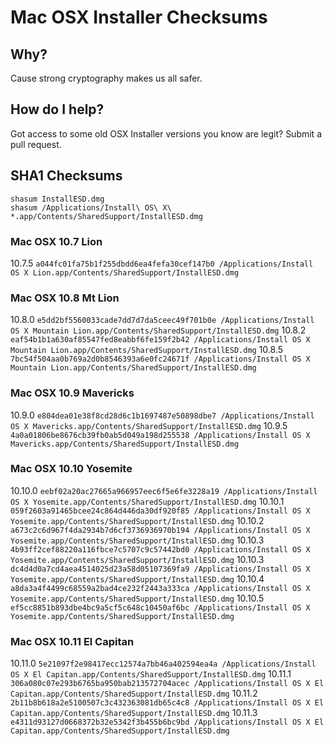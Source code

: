 # Mac OSX Installer Checksums

## Why?

Cause strong cryptography makes us all safer.

## How do I help?

Got access to some old OSX Installer versions you know are legit? Submit a pull request.

## SHA1 Checksums

````
shasum InstallESD.dmg
shasum /Applications/Install\ OS\ X\ *.app/Contents/SharedSupport/InstallESD.dmg
````

### Mac OSX 10.7 Lion

10.7.5 `a044fc01fa75b1f255dbdd6ea4fefa30cef147b0 /Applications/Install OS X Lion.app/Contents/SharedSupport/InstallESD.dmg`

### Mac OSX 10.8 Mt Lion

10.8.0 `e5dd2bf5560033cade7dd7d7da5ceec49f701b0e /Applications/Install OS X Mountain Lion.app/Contents/SharedSupport/InstallESD.dmg`
10.8.2 `eaf54b1b1a630af85547fed8eabbf6fe159f2b42 /Applications/Install OS X Mountain Lion.app/Contents/SharedSupport/InstallESD.dmg`
10.8.5 `7bc54f504aa0b769a2d0b8546393a6e0fc24671f /Applications/Install OS X Mountain Lion.app/Contents/SharedSupport/InstallESD.dmg`

### Mac OSX 10.9 Mavericks

10.9.0 `e804dea01e38f8cd28d6c1b1697487e50898dbe7 /Applications/Install OS X Mavericks.app/Contents/SharedSupport/InstallESD.dmg`
10.9.5 `4a0a01806be8676cb39fb0ab5d049a198d255538 /Applications/Install OS X Mavericks.app/Contents/SharedSupport/InstallESD.dmg`

### Mac OSX 10.10 Yosemite

10.10.0 `eebf02a20ac27665a966957eec6f5e6fe3228a19 /Applications/Install OS X Yosemite.app/Contents/SharedSupport/InstallESD.dmg`
10.10.1 `059f2603a91465bcee24c864d446da30df920f85 /Applications/Install OS X Yosemite.app/Contents/SharedSupport/InstallESD.dmg`
10.10.2 `a673c2c6d967f4da2934b7d6cf3736936970b194 /Applications/Install OS X Yosemite.app/Contents/SharedSupport/InstallESD.dmg`
10.10.3 `4b93ff2cef88220a116fbce7c5707c9c57442bd0 /Applications/Install OS X Yosemite.app/Contents/SharedSupport/InstallESD.dmg`
10.10.3 `dc4d4d0a7cd4aea4514025d23a58d05107369fa9 /Applications/Install OS X Yosemite.app/Contents/SharedSupport/InstallESD.dmg`
10.10.4 `a8da3a4f4499c68559a2bad4ce232f2443a333ca /Applications/Install OS X Yosemite.app/Contents/SharedSupport/InstallESD.dmg`
10.10.5 `ef5cc8851b893dbe4bc9a5cf5c648c10450af6bc /Applications/Install OS X Yosemite.app/Contents/SharedSupport/InstallESD.dmg`

### Mac OSX 10.11 El Capitan

10.11.0 `5e21097f2e98417ecc12574a7bb46a402594ea4a /Applications/Install OS X El Capitan.app/Contents/SharedSupport/InstallESD.dmg`
10.11.1 `306a080c07e293b6765ba950bab213572704acec /Applications/Install OS X El Capitan.app/Contents/SharedSupport/InstallESD.dmg`
10.11.2 `2b11b8b618a2e5100507c3c432363081db65c4c8 /Applications/Install OS X El Capitan.app/Contents/SharedSupport/InstallESD.dmg`
10.11.3 `e4311d93127d0668372b32e5342f3b455b6bc9bd /Applications/Install OS X El Capitan.app/Contents/SharedSupport/InstallESD.dmg`
